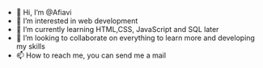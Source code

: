 - 👋 Hi, I’m @Afiavi
- 👀 I’m interested in web development 
- 🌱 I’m currently learning HTML,CSS, JavaScript and SQL later 
- 💞️ I’m looking to collaborate on everything to learn more and developing my skills 
- 📫 How to reach me, you can send me a mail 

<!---
Afiavi/Afiavi is a ✨ special ✨ repository because its `README.md` (this file) appears on your GitHub profile.
You can click the Preview link to take a look at your changes.
--->
